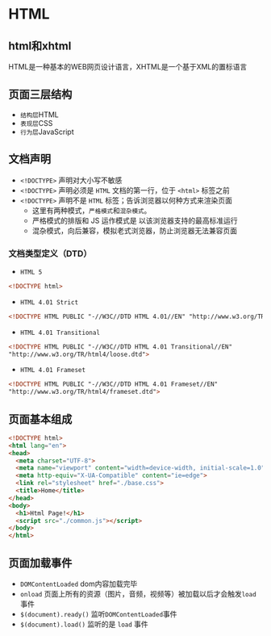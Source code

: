 # HTML

## html和xhtml

HTML是一种基本的WEB网页设计语言，XHTML是一个基于XML的置标语言

## 页面三层结构

- `结构层`HTML
- `表现层`CSS
- `行为层`JavaScript

## 文档声明

- `<!DOCTYPE>` 声明对大小写不敏感
- `<!DOCTYPE>` 声明必须是 `HTML` 文档的第一行，位于 `<html>` 标签之前
- `<!DOCTYPE>` 声明不是 `HTML` 标签；告诉浏览器以何种方式来渲染页面
  - 这里有两种模式，`严格模式`和`混杂模式`。
  - 严格模式的排版和 JS 运作模式是 以该浏览器支持的最高标准运行
  - 混杂模式，向后兼容，模拟老式浏览器，防止浏览器无法兼容页面

### 文档类型定义（DTD）

- `HTML 5`

```html
<!DOCTYPE html>
```

- `HTML 4.01 Strict`

```html
<!DOCTYPE HTML PUBLIC "-//W3C//DTD HTML 4.01//EN" "http://www.w3.org/TR/html4/strict.dtd">
```

- `HTML 4.01 Transitional`

```html
<!DOCTYPE HTML PUBLIC "-//W3C//DTD HTML 4.01 Transitional//EN"
"http://www.w3.org/TR/html4/loose.dtd">
```

- `HTML 4.01 Frameset`

```html
<!DOCTYPE HTML PUBLIC "-//W3C//DTD HTML 4.01 Frameset//EN"
"http://www.w3.org/TR/html4/frameset.dtd">
```

## 页面基本组成

```html
<!DOCTYPE html>
<html lang="en">
<head>
  <meta charset="UTF-8">
  <meta name="viewport" content="width=device-width, initial-scale=1.0">
  <meta http-equiv="X-UA-Compatible" content="ie=edge">
  <link rel="stylesheet" href="./base.css">
  <title>Home</title>
</head>
<body>
  <h1>Html Page!</h1>
  <script src="./common.js"></script>
</body>
</html>
```

## 页面加载事件

- `DOMContentLoaded` dom内容加载完毕
- `onload` 页面上所有的资源（图片，音频，视频等）被加载以后才会触发`load`事件
- `$(document).ready()` 监听`DOMContentLoaded`事件
- `$(document).load()` 监听的是 `load` 事件
